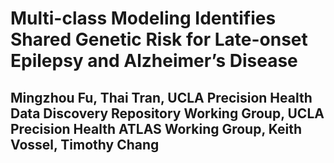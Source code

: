 # Multi-class Modeling Identifies Shared Genetic Risk for Late-onset Epilepsy and Alzheimer’s Disease
## Mingzhou Fu, Thai Tran, UCLA Precision Health Data Discovery Repository Working Group, UCLA Precision Health ATLAS Working Group, Keith Vossel, Timothy Chang

